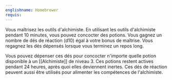 ```yaml
---
englishname: Homebrewer
requis:
---
```

Vous maîtrisez les outils d'alchimiste. En utilisant les outils d'alchimiste pendant 10 minutes, vous pouvez concocter des potions. Vous gagnez un nombre de dés de réaction (d10) égal à votre bonus de maîtrise. Vous regagnez les dés dépensés lorsque vous terminez un repos long.

Vous pouvez dépenser ces dés pour concocter n'importe quelle potion disponible à un [[Alchimiste]] de niveau 3. Ces potions restent actives pendant 24 heures, après quoi elles deviennent inertes. Ces dés de réaction peuvent aussi être utilisés pour alimenter les compétences de l'alchimiste.
